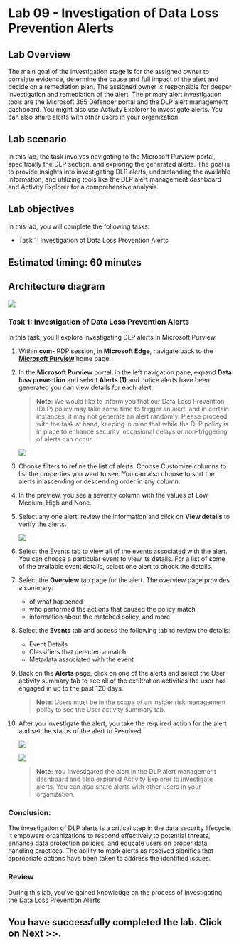 # Lab 09 - Investigation of  Data Loss Prevention Alerts 

## Lab Overview
The main goal of the investigation stage is for the assigned owner to correlate evidence, determine the cause and full impact of the alert and decide on a remediation plan. The assigned owner is responsible for deeper investigation and remediation of the alert. The primary alert investigation tools are the Microsoft 365 Defender portal and the DLP alert management dashboard. You might also use Activity Explorer to investigate alerts. You can also share alerts with other users in your organization.

## Lab scenario

In this lab, the task involves navigating to the Microsoft Purview portal, specifically the DLP section, and exploring the generated alerts. The goal is to provide insights into investigating DLP alerts, understanding the available information, and utilizing tools like the DLP alert management dashboard and Activity Explorer for a comprehensive analysis.

## Lab objectives

In this lab, you will complete the following tasks:

+ Task 1: Investigation of  Data Loss Prevention Alerts

## Estimated timing: 60 minutes

## Architecture diagram

![](../media/archi-6.png)


### Task 1: Investigation of  Data Loss Prevention Alerts

In this task, you'll explore investigating DLP alerts in Microsoft Purview.

1. Within **cvm-<inject key="DeploymentID" enableCopy="false"/>** RDP session, in **Microsoft Edge**, navigate back to the **[Microsoft Purview](https://compliance.microsoft.com/)** home page. 

1. In the **Microsoft Purview** portal, in the left navigation pane, expand **Data loss prevention** and select **Alerts (1)** and notice alerts have been generated you can view details for each alert.

   >**Note**: We would like to inform you that our Data Loss Prevention (DLP) policy may take some time to trigger an alert, and in certain instances, it may not generate an alert randomly. Please proceed with the task at hand, keeping in mind that while the DLP policy is in place to enhance security, occasional delays or non-triggering of alerts can occur.
    
   ![](../media/cc19.png)

1. Choose filters to refine the list of alerts. Choose Customize columns to list the properties you want to see. You can also choose to sort the alerts in ascending or descending order in any column.

1. In the preview, you see a severity column with the values of Low, Medium, High and None.

1. Select any one alert, review the information and click on **View details** to verify the alerts.

     ![](../media/cc20.png)

1. Select the Events tab to view all of the events associated with the alert. You can choose a particular event to view its details. For a list of some of the available event details, select one alert to check the details.

1. Select the **Overview** tab page for the alert. The overview page provides a summary:

   - of what happened
   - who performed the actions that caused the policy match
   - information about the matched policy, and more

1. Select the **Events** tab and access the following tab to review the details:

   - Event Details
   - Classifiers that detected a match
   - Metadata associated with the event

1. Back on the **Alerts** page, click on one of the alerts and select the User activity summary tab to see all of the exfiltration activities the user has engaged in up to the past 120 days.

   >**Note**: Users must be in the scope of an insider risk management policy to see the User activity summary tab.

1. After you investigate the alert, you take the required action for the alert and set the status of the alert to Resolved.

    ![](../media/lab12-image8.png)

    ![](../media/lab12-image(9).png)

    >**Note**: You Investigated the alert in the DLP alert management dashboard and also explored Activity Explorer to investigate alerts. You can also share alerts with other users in your organization.

### Conclusion:
The investigation of DLP alerts is a critical step in the data security lifecycle. It empowers organizations to respond effectively to potential threats, enhance data protection policies, and educate users on proper data handling practices. The ability to mark alerts as resolved signifies that appropriate actions have been taken to address the identified issues.

### Review
During this lab, you've gained knowledge on the process of Investigating the Data Loss Prevention Alerts

## You have successfully completed the lab. Click on Next >>.
